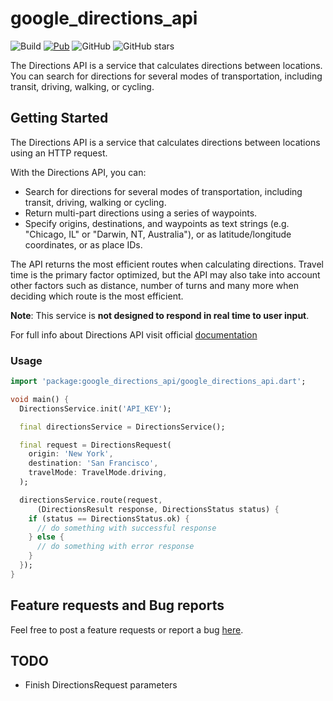 # google_directions_api

![Build](https://github.com/marchdev-tk/google_directions_api/workflows/build/badge.svg)
[![Pub](https://img.shields.io/pub/v/google_directions_api.svg)](https://pub.dartlang.org/packages/google_directions_api)
![GitHub](https://img.shields.io/github/license/marchdev-tk/google_directions_api)
![GitHub stars](https://img.shields.io/github/stars/marchdev-tk/google_directions_api?style=social)

The Directions API is a service that calculates directions between locations. You can search for directions for several modes of transportation, including transit, driving, walking, or cycling.

## Getting Started

The Directions API is a service that calculates directions between locations using an HTTP request.

With the Directions API, you can:

 * Search for directions for several modes of transportation, including transit, driving, walking or cycling.
 * Return multi-part directions using a series of waypoints.
 * Specify origins, destinations, and waypoints as text strings (e.g. "Chicago, IL" or "Darwin, NT, Australia"), or as latitude/longitude coordinates, or as place IDs.

The API returns the most efficient routes when calculating directions. Travel time is the primary factor optimized, but the API may also take into account other factors such as distance, number of turns and many more when deciding which route is the most efficient.

**Note**: This service is **not designed to respond in real time to user input**. 

For full info about Directions API visit official [documentation](https://developers.google.com/maps/documentation/directions/intro#top_of_page)

### Usage

```dart
import 'package:google_directions_api/google_directions_api.dart';

void main() {
  DirectionsService.init('API_KEY');

  final directionsService = DirectionsService();

  final request = DirectionsRequest(
    origin: 'New York',
    destination: 'San Francisco',
    travelMode: TravelMode.driving,
  );

  directionsService.route(request,
      (DirectionsResult response, DirectionsStatus status) {
    if (status == DirectionsStatus.ok) {
      // do something with successful response
    } else {
      // do something with error response
    }
  });
}
```

## Feature requests and Bug reports

Feel free to post a feature requests or report a bug [here](https://github.com/marchdev-tk/google_directions_api/issues).

## TODO

* Finish DirectionsRequest parameters
